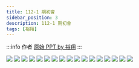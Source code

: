 ```yaml
---
title: 112-1 期初會
sidebar_position: 3
description: 112-1 期初會
tags: [裕翔]
---
```


:::info 作者
[原始 PPT by 裕翔](./2023-10-11/112_1.pdf)
:::

![](./2023-10-11/112網管第一次期初會_頁面_01.png)
![](./2023-10-11/112網管第一次期初會_頁面_02.png)
![](./2023-10-11/112網管第一次期初會_頁面_03.png)
![](./2023-10-11/112網管第一次期初會_頁面_04.png)
![](./2023-10-11/112網管第一次期初會_頁面_05.png)
![](./2023-10-11/112網管第一次期初會_頁面_06.png)
![](./2023-10-11/112網管第一次期初會_頁面_07.png)
![](./2023-10-11/112網管第一次期初會_頁面_08.png)
![](./2023-10-11/112網管第一次期初會_頁面_09.png)
![](./2023-10-11/112網管第一次期初會_頁面_10.png)
![](./2023-10-11/112網管第一次期初會_頁面_11.png)
![](./2023-10-11/112網管第一次期初會_頁面_12.png)
![](./2023-10-11/112網管第一次期初會_頁面_13.png)
![](./2023-10-11/112網管第一次期初會_頁面_14.png)
![](./2023-10-11/112網管第一次期初會_頁面_15.png)
![](./2023-10-11/112網管第一次期初會_頁面_16.png)
![](./2023-10-11/112網管第一次期初會_頁面_17.png)
